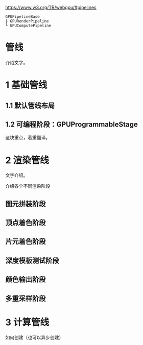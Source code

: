 https://www.w3.org/TR/webgpu/#pipelines

```
GPUPipelineBase
├ GPURenderPipeline
└ GPUComputePipeline
```

# 管线

介绍文字。



# 1 基础管线



## 1.1 默认管线布局



## 1.2 可编程阶段：GPUProgrammableStage

这块重点，着重翻译。



# 2 渲染管线

文字介绍。

介绍各个不同渲染阶段

## 图元拼装阶段



## 顶点着色阶段



## 片元着色阶段



## 深度模板测试阶段



## 颜色输出阶段



## 多重采样阶段



# 3 计算管线



如何创建（也可以异步创建）
